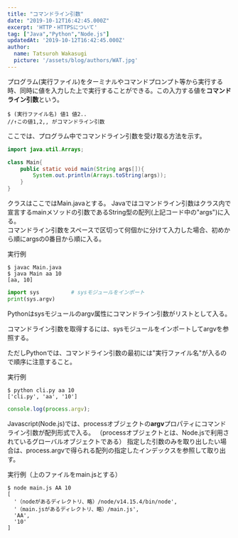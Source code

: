 ```yaml
---
title: "コマンドライン引数"
date: "2019-10-12T16:42:45.000Z"
excerpt: 'HTTP・HTTPSについて'
tag: ["Java","Python","Node.js"]
updatedAt: '2019-10-12T16:42:45.000Z'
author:
  name: Tatsuroh Wakasugi
  picture: '/assets/blog/authors/WAT.jpg'
---
```


プログラム(実行ファイル)をターミナルやコマンドプロンプト等から実行する時、同時に値を入力した上で実行することができる。この入力する値を**コマンドライン引数**という。

```
$ (実行ファイル名) 値1 値2..    
//↑この値1,2,, がコマンドライン引数
```

ここでは、プログラム中でコマンドライン引数を受け取る方法を示す。


<div class="note_content_by_programming_language" id="note_content_Java">

```java
import java.util.Arrays;

class Main{
    public static void main(String args[]){
        System.out.println(Arrays.toString(args));
    }
}
```

クラスはここではMain.javaとする。
Javaではコマンドライン引数はクラス内で宣言するmainメソッドの引数であるString型の配列(上記コード中の"args")に入る。   
コマンドライン引数をスペースで区切って何個かに分けて入力した場合、初めから順にargsの0番目から順に入る。   

実行例
```
$ javac Main.java 
$ java Main aa 10
[aa, 10]
```

</div>
<div class="note_content_by_programming_language" id="note_content_Python">

```python
import sys          # sysモジュールをインポート
print(sys.argv)  
```

Pythonはsysモジュールのargv属性にコマンドライン引数がリストとして入る。   

コマンドライン引数を取得するには、sysモジュールをインポートしてargvを参照する。

ただしPythonでは、コマンドライン引数の最初には"実行ファイル名"が入るので順序に注意すること。

実行例
```
$ python cli.py aa 10
['cli.py', 'aa', '10']
```

</div>
<div class="note_content_by_programming_language" id="note_content_Node.js">

```javascript
console.log(process.argv);
```

Javascript(Node.js)では、processオブジェクトの**argv**プロパティにコマンドライン引数が配列形式で入る。
（processオブジェクトとは、Node.jsで利用されているグローバルオブジェクトである）
指定した引数のみを取り出したい場合は、process.argvで得られる配列の指定したインデックスを参照して取り出す。

実行例（上のファイルをmain.jsとする）

```
$ node main.js AA 10
[
  '（nodeがあるディレクトリ、略）/node/v14.15.4/bin/node',
  '（main.jsがあるディレクトリ、略）/main.js',
  'AA',
  '10'
]
```

</div>

